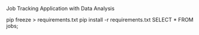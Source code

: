Job Tracking Application with Data Analysis

pip freeze > requirements.txt
pip install -r requirements.txt
SELECT * FROM jobs;

